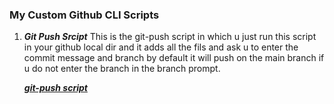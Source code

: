 ### My Custom Github CLI  Scripts


1. ***Git Push Srcipt***
	This is the git-push script in which u just run this script in your github local dir and it adds all the fils and ask u to enter the commit message and branch by default it
	will push on the main branch if u do not enter the branch in the branch prompt.
	
	[***git-push script***](git-push.sh)
